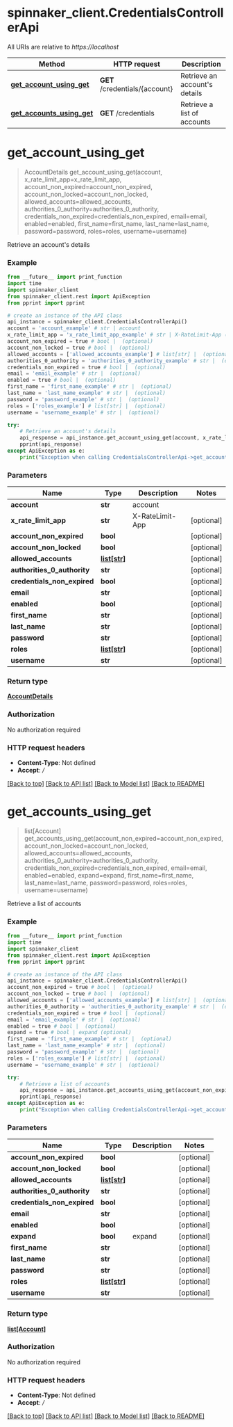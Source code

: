 # spinnaker_client.CredentialsControllerApi

All URIs are relative to *https://localhost*

Method | HTTP request | Description
------------- | ------------- | -------------
[**get_account_using_get**](CredentialsControllerApi.md#get_account_using_get) | **GET** /credentials/{account} | Retrieve an account&#39;s details
[**get_accounts_using_get**](CredentialsControllerApi.md#get_accounts_using_get) | **GET** /credentials | Retrieve a list of accounts


# **get_account_using_get**
> AccountDetails get_account_using_get(account, x_rate_limit_app=x_rate_limit_app, account_non_expired=account_non_expired, account_non_locked=account_non_locked, allowed_accounts=allowed_accounts, authorities_0_authority=authorities_0_authority, credentials_non_expired=credentials_non_expired, email=email, enabled=enabled, first_name=first_name, last_name=last_name, password=password, roles=roles, username=username)

Retrieve an account's details

### Example
```python
from __future__ import print_function
import time
import spinnaker_client
from spinnaker_client.rest import ApiException
from pprint import pprint

# create an instance of the API class
api_instance = spinnaker_client.CredentialsControllerApi()
account = 'account_example' # str | account
x_rate_limit_app = 'x_rate_limit_app_example' # str | X-RateLimit-App (optional)
account_non_expired = true # bool |  (optional)
account_non_locked = true # bool |  (optional)
allowed_accounts = ['allowed_accounts_example'] # list[str] |  (optional)
authorities_0_authority = 'authorities_0_authority_example' # str |  (optional)
credentials_non_expired = true # bool |  (optional)
email = 'email_example' # str |  (optional)
enabled = true # bool |  (optional)
first_name = 'first_name_example' # str |  (optional)
last_name = 'last_name_example' # str |  (optional)
password = 'password_example' # str |  (optional)
roles = ['roles_example'] # list[str] |  (optional)
username = 'username_example' # str |  (optional)

try:
    # Retrieve an account's details
    api_response = api_instance.get_account_using_get(account, x_rate_limit_app=x_rate_limit_app, account_non_expired=account_non_expired, account_non_locked=account_non_locked, allowed_accounts=allowed_accounts, authorities_0_authority=authorities_0_authority, credentials_non_expired=credentials_non_expired, email=email, enabled=enabled, first_name=first_name, last_name=last_name, password=password, roles=roles, username=username)
    pprint(api_response)
except ApiException as e:
    print("Exception when calling CredentialsControllerApi->get_account_using_get: %s\n" % e)
```

### Parameters

Name | Type | Description  | Notes
------------- | ------------- | ------------- | -------------
 **account** | **str**| account | 
 **x_rate_limit_app** | **str**| X-RateLimit-App | [optional] 
 **account_non_expired** | **bool**|  | [optional] 
 **account_non_locked** | **bool**|  | [optional] 
 **allowed_accounts** | [**list[str]**](str.md)|  | [optional] 
 **authorities_0_authority** | **str**|  | [optional] 
 **credentials_non_expired** | **bool**|  | [optional] 
 **email** | **str**|  | [optional] 
 **enabled** | **bool**|  | [optional] 
 **first_name** | **str**|  | [optional] 
 **last_name** | **str**|  | [optional] 
 **password** | **str**|  | [optional] 
 **roles** | [**list[str]**](str.md)|  | [optional] 
 **username** | **str**|  | [optional] 

### Return type

[**AccountDetails**](AccountDetails.md)

### Authorization

No authorization required

### HTTP request headers

 - **Content-Type**: Not defined
 - **Accept**: */*

[[Back to top]](#) [[Back to API list]](../README.md#documentation-for-api-endpoints) [[Back to Model list]](../README.md#documentation-for-models) [[Back to README]](../README.md)

# **get_accounts_using_get**
> list[Account] get_accounts_using_get(account_non_expired=account_non_expired, account_non_locked=account_non_locked, allowed_accounts=allowed_accounts, authorities_0_authority=authorities_0_authority, credentials_non_expired=credentials_non_expired, email=email, enabled=enabled, expand=expand, first_name=first_name, last_name=last_name, password=password, roles=roles, username=username)

Retrieve a list of accounts

### Example
```python
from __future__ import print_function
import time
import spinnaker_client
from spinnaker_client.rest import ApiException
from pprint import pprint

# create an instance of the API class
api_instance = spinnaker_client.CredentialsControllerApi()
account_non_expired = true # bool |  (optional)
account_non_locked = true # bool |  (optional)
allowed_accounts = ['allowed_accounts_example'] # list[str] |  (optional)
authorities_0_authority = 'authorities_0_authority_example' # str |  (optional)
credentials_non_expired = true # bool |  (optional)
email = 'email_example' # str |  (optional)
enabled = true # bool |  (optional)
expand = true # bool | expand (optional)
first_name = 'first_name_example' # str |  (optional)
last_name = 'last_name_example' # str |  (optional)
password = 'password_example' # str |  (optional)
roles = ['roles_example'] # list[str] |  (optional)
username = 'username_example' # str |  (optional)

try:
    # Retrieve a list of accounts
    api_response = api_instance.get_accounts_using_get(account_non_expired=account_non_expired, account_non_locked=account_non_locked, allowed_accounts=allowed_accounts, authorities_0_authority=authorities_0_authority, credentials_non_expired=credentials_non_expired, email=email, enabled=enabled, expand=expand, first_name=first_name, last_name=last_name, password=password, roles=roles, username=username)
    pprint(api_response)
except ApiException as e:
    print("Exception when calling CredentialsControllerApi->get_accounts_using_get: %s\n" % e)
```

### Parameters

Name | Type | Description  | Notes
------------- | ------------- | ------------- | -------------
 **account_non_expired** | **bool**|  | [optional] 
 **account_non_locked** | **bool**|  | [optional] 
 **allowed_accounts** | [**list[str]**](str.md)|  | [optional] 
 **authorities_0_authority** | **str**|  | [optional] 
 **credentials_non_expired** | **bool**|  | [optional] 
 **email** | **str**|  | [optional] 
 **enabled** | **bool**|  | [optional] 
 **expand** | **bool**| expand | [optional] 
 **first_name** | **str**|  | [optional] 
 **last_name** | **str**|  | [optional] 
 **password** | **str**|  | [optional] 
 **roles** | [**list[str]**](str.md)|  | [optional] 
 **username** | **str**|  | [optional] 

### Return type

[**list[Account]**](Account.md)

### Authorization

No authorization required

### HTTP request headers

 - **Content-Type**: Not defined
 - **Accept**: */*

[[Back to top]](#) [[Back to API list]](../README.md#documentation-for-api-endpoints) [[Back to Model list]](../README.md#documentation-for-models) [[Back to README]](../README.md)

